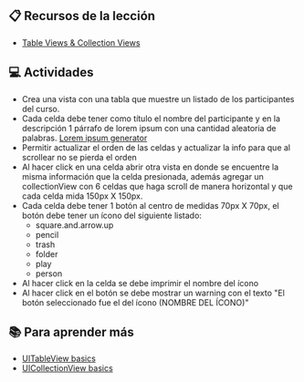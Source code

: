 ## :clipboard: Recursos de la lección

- [Table Views & Collection Views](https://docs.google.com/presentation/d/19ijy6ecR5b2HtBhsZKVNv5cTvIcMoDxqOfW4ZkB0JRc/edit?usp=sharing)

## :computer: Actividades

- Crea una vista con una tabla que muestre un listado de los participantes del curso. 
- Cada celda debe tener como título el nombre del participante y en la descripción 1 párrafo de lorem ipsum con una cantidad aleatoria de palabras. [Lorem ipsum generator](https://loremipsum.io/)
- Permitir actualizar el orden de las celdas y actualizar la info para que al scrollear no se pierda el orden
- Al hacer click en una celda abrir otra vista en donde se encuentre la misma información que la celda presionada, además agregar un collectionView con 6 celdas que haga scroll de manera horizontal y que cada celda mida 150px X 150px.
- Cada celda debe tener 1 botón al centro de medidas 70px X 70px, el botón debe tener un ícono del siguiente listado:
    - square.and.arrow.up
    - pencil
    - trash
    - folder
    - play
    - person
- Al hacer click en la celda se debe imprimir el nombre del ícono
- Al hacer click en el botón se debe mostrar un warning con el texto "El botón seleccionado fue el del ícono (NOMBRE DEL ÍCONO)"


## :books: Para aprender más

- [UITableView basics](https://medium.com/@vialyx/ios-dev-course-uitableview-67ac33ce760e)
- [UICollectionView basics](https://medium.com/@vialyx/ios-dev-course-uicollectionview-a3482ab5633)
